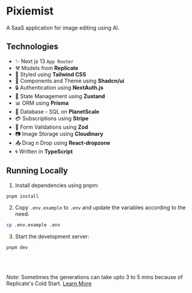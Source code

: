 # Pixiemist

A SaaS application for image editing using AI.

## Technologies

- ✨ Next js 13 `App Router`
- ⚒ Models from **Replicate**
- 💎 Styled using **Tailwind CSS**
- 🎨 Components and Theme using **Shadcn/ui**
- 🔒 Authentication using **NextAuth.js**
- 🐻 State Management using **Zustand**
- 📊 ORM using **Prisma**
- 🧧 Database - SQL on **PlanetScale**
- 💳 Subscriptions using **Stripe**
- 🔧 Form Validations using **Zod**
- 📷 Image Storage using **Cloudinary**
- 📤 Drag n Drop using **React-dropzone**
- 🌀 Written in **TypeScript**

## Running Locally

1. Install dependencies using pnpm:

```sh
pnpm install
```

2. Copy `.env.example` to `.env` and update the variables according to the need.

```sh
cp .env.example .env
```

3. Start the development server:

```sh
pnpm dev
```

<br />
<br />

_Note_: Sometimes the generations can take upto 3 to 5 mins because of Replicate's Cold Start. [Learn More](https://replicate.com/docs/how-does-replicate-work#cold-boots)
